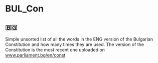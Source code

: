 # BUL_Con
🇧🇬
--
Simple unsorted list of all the words in the ENG version of the Bulgarian Constitution and how many times they are used.
The version of the Constitution is the most recent one uploaded on www.parliament.bg/en/const

